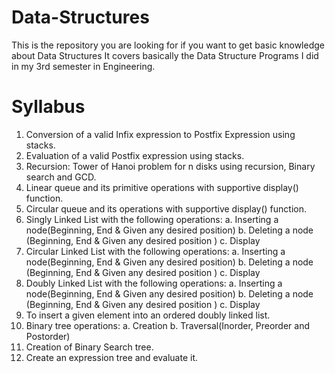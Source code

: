 # Data-Structures
This is the repository you are looking for if you want to get basic knowledge about Data Structures
It covers basically the Data Structure Programs I did in my 3rd semester in Engineering.

# Syllabus
1. Conversion of a valid Infix expression to Postfix Expression using stacks.
2. Evaluation of a valid Postfix expression using stacks.
3. Recursion: Tower of Hanoi problem for n disks using recursion, Binary search and GCD.
4. Linear queue and its primitive operations with supportive display() function.
5. Circular queue and its operations with supportive display() function.
6. Singly Linked List with the following operations:
a. Inserting a node(Beginning, End & Given any desired position)
b. Deleting a node (Beginning, End & Given any desired position )
c. Display
7. Circular Linked List with the following operations:
a. Inserting a node(Beginning, End & Given any desired position)
b. Deleting a node (Beginning, End & Given any desired position )
c. Display
8. Doubly Linked List with the following operations:
a. Inserting a node(Beginning, End & Given any desired position)
b. Deleting a node (Beginning, End & Given any desired position )
c. Display
9. To insert a given element into an ordered doubly linked list.
10. Binary tree operations:
a. Creation
b. Traversal(Inorder, Preorder and Postorder)
11. Creation of Binary Search tree.
12. Create an expression tree and evaluate it.
